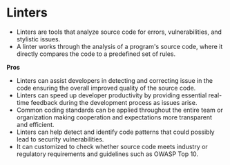 # Linters

- Linters are tools that analyze source code for errors, vulnerabilities, and stylistic issues.
- A linter works through the analysis of a program's source code, where it directly compares the code to a predefined set of rules.

**Pros**

- Linters can assist developers in detecting and correcting issue in the code ensuring the overall improved quality of the source code.
- Linters can speed up developer productivity by providing essential real-time feedback during the development process as issues arise.
- Common coding standards can be applied throughout the entire team or organization making cooperation and expectations more transparent and efficient.
- Linters can help detect and identify code patterns that could possibly lead to security vulnerabilities.
- It can customized to check whether source code meets industry or regulatory requirements and guidelines such as OWASP Top 10.
